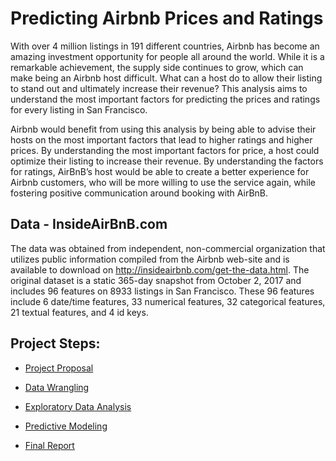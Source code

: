 # Predicting Airbnb Prices and Ratings

With over 4 million listings in 191 different countries, Airbnb has become an amazing investment opportunity for people all around the world. While it is a remarkable achievement, the supply side continues to grow, which can make being an Airbnb host difficult. What can a host do to allow their listing to stand out and ultimately increase their revenue? This analysis aims to understand the most important factors for predicting  the prices and ratings for every listing in San Francisco.

Airbnb would benefit from using this analysis by being able to advise their hosts on the most important factors that lead to higher ratings and higher prices. By understanding the most important factors for price, a host could optimize their listing to increase their revenue. By understanding the factors for ratings, AirBnB’s host would be able to create a better experience for Airbnb customers, who will be more willing to use the service again, while fostering positive communication around booking with AirBnB.


## Data - InsideAirBnB.com
The data was obtained from independent, non-commercial organization that utilizes public information compiled from the Airbnb web-site and is available to download on http://insideairbnb.com/get-the-data.html. The original dataset is a static 365-day snapshot from October 2, 2017 and includes 96 features on 8933 listings in San Francisco. These 96 features include 6 date/time features, 33 numerical features, 32 categorical features, 21 textual features, and 4 id keys.

 ## Project Steps: 

 - [Project Proposal](Proposal.md)
 
 - [Data Wrangling](Data_Wrangling.md)
 
 - [Exploratory Data Analysis](Exploratory_Data_Analysis.md)
 
 - [Predictive Modeling](Predictive_Modeling.md)
 
 - [Final Report](Capstone_Report.pdf)
